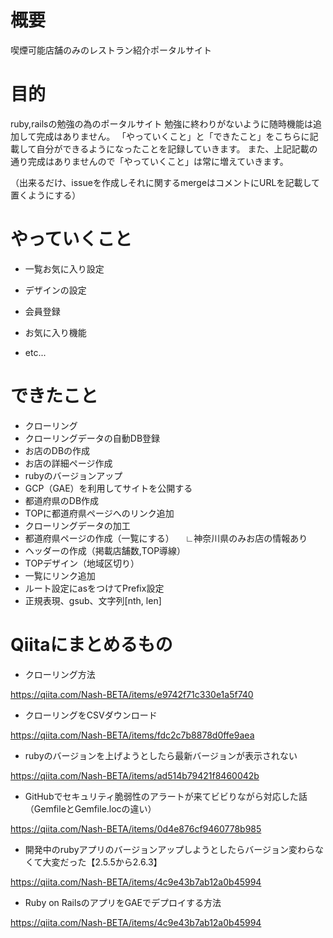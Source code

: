 # 概要

喫煙可能店舗のみのレストラン紹介ポータルサイト

# 目的
ruby,railsの勉強の為のポータルサイト
勉強に終わりがないように随時機能は追加して完成はありません。
「やっていくこと」と「できたこと」をこちらに記載して自分ができるようになったことを記録していきます。
また、上記記載の通り完成はありませんので「やっていくこと」は常に増えていきます。

（出来るだけ、issueを作成しそれに関するmergeはコメントにURLを記載して置くようにする）

# やっていくこと

* 一覧お気に入り設定 

* デザインの設定 

* 会員登録

* お気に入り機能

* etc...

# できたこと

* クローリング
* クローリングデータの自動DB登録
* お店のDBの作成
* お店の詳細ページ作成
* rubyのバージョンアップ 
* GCP（GAE）を利用してサイトを公開する
* 都道府県のDB作成
* TOPに都道府県ページへのリンク追加
* クローリングデータの加工
* 都道府県ページの作成（一覧にする）
　∟神奈川県のみお店の情報あり
* ヘッダーの作成（掲載店舗数,TOP導線）
* TOPデザイン（地域区切り）
* 一覧にリンク追加
* ルート設定にasをつけてPrefix設定
* 正規表現、gsub、文字列[nth, len]


# Qiitaにまとめるもの
* クローリング方法

https://qiita.com/Nash-BETA/items/e9742f71c330e1a5f740

* クローリングをCSVダウンロード

https://qiita.com/Nash-BETA/items/fdc2c7b8878d0ffe9aea

* rubyのバージョンを上げようとしたら最新バージョンが表示されない

https://qiita.com/Nash-BETA/items/ad514b79421f8460042b

* GitHubでセキュリティ脆弱性のアラートが来てビビりながら対応した話（GemfileとGemfile.locの違い）

https://qiita.com/Nash-BETA/items/0d4e876cf9460778b985

* 開発中のrubyアプリのバージョンアップしようとしたらバージョン変わらなくて大変だった【2.5.5から2.6.3】

https://qiita.com/Nash-BETA/items/4c9e43b7ab12a0b45994

* Ruby on RailsのアプリをGAEでデプロイする方法

https://qiita.com/Nash-BETA/items/4c9e43b7ab12a0b45994
